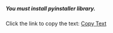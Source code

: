 <h5><b>You must install pyinstaller library.</b></h5>
<p>Click the link to copy the text: <a href="#" class="copy-link" contenteditable="true" onclick="document.execCommand('selectAll',false,null); document.execCommand('copy');">Copy Text</a></p>
